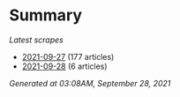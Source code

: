 # Summary
*Latest scrapes*
* [2021-09-27](https://github.com/nuuuwan/news_lk/blob/data/news_lk.2021-09-27.json) (177 articles)
* [2021-09-28](https://github.com/nuuuwan/news_lk/blob/data/news_lk.2021-09-28.json) (6 articles)

*Generated at 03:08AM, September 28, 2021*